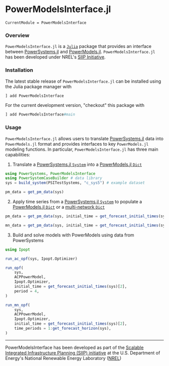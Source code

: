 # PowerModelsInterface.jl

```@meta
CurrentModule = PowerModelsInterface
```

### Overview

`PowerModelsInterface.jl` is a [`Julia`](http://www.julialang.org) package that provides
an interface between [PowerSystems.jl](https://github.com/NREL-SIIP/PowerSystems.jl) and
[PowerModels.jl](https://github.com/lanl-ansi/PowerModels.jl). `PowerModelsInterface.jl` has
been developed under NREL's [SIIP Initiative](https://github.com/NREL-SIIP).

### Installation

The latest stable release of `PowerModelsInterface.jl` can be installed using the Julia
package manager with

```Julia
] add PowerModelsInterface
```

For the current development version, "checkout" this package with

```Julia
] add PowerModelsInterface#main
```

### Usage

`PowerModelsInterface.jl` allows users to translate [PowerSystems.jl](https://github.com/NREL-SIIP/PowerSystems.jl) data into `PowerModels.jl` format and provides interfaces to key `PowerModels.jl` modeling functions. In particular, `PowerModelsInterface.jl` has three main capabilities:

1. Translate a [PowerSystems.jl `System`](https://nrel-siip.github.io/PowerSystems.jl/stable/modeler_guide/system/) into a [PowerModels.jl `Dict`](https://lanl-ansi.github.io/PowerModels.jl/stable/network-data/)

```julia
using PowerSystems, PowerModelsInterface
using PowerSystemCaseBuilder # data library
sys = build_system(PSITestSystems, "c_sys5") # example dataset

pm_data = get_pm_data(sys)
```

2. Apply time series from a [PowerSystems.jl `System`](https://nrel-siip.github.io/PowerSystems.jl/stable/modeler_guide/system/) to populate a [PowerModels.jl `Dict`](https://lanl-ansi.github.io/PowerModels.jl/stable/network-data/) or a [multi-network `Dict`](https://lanl-ansi.github.io/PowerModels.jl/stable/multi-networks/)

```julia
pm_data = get_pm_data(sys, initial_time = get_forecast_initial_times(sys)[2], period = 4) #applies data from the 4th period of the 2nd forecast to pm_data

mn_data = get_pm_data(sys, initial_time = get_forecast_initial_times(sys)[2], time_periods = 1:4) #applies data from the 4th period of the 2nd forecast to pm_data
```

3. Build and solve models with PowerModels using data from PowerSystems

```julia
using Ipopt

run_ac_opf(sys, Ipopt.Optimizer)

run_opf(
    sys,
    ACPPowerModel,
    Ipopt.Optimizer,
    initial_time = get_forecast_initial_times(sys)[2],
    period = 4,
)

run_mn_opf(
    sys,
    ACPPowerModel,
    Ipopt.Optimizer,
    initial_time = get_forecast_initial_times(sys)[2],
    time_periods = 1:get_forecast_horizon(sys),
)
```

------------
PowerModelsInterface has been developed as part of the [Scalable Integrated Infrastructure Planning (SIIP) initiative](https://www.nrel.gov/analysis/siip.html) at the U.S. Department of Energy's National Renewable Energy Laboratory
([NREL](https://www.nrel.gov/))
